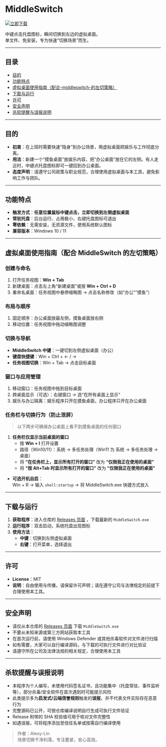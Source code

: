 # MiddleSwitch
[![立即下载](https://img.shields.io/badge/⬇️%20立即下载-Releases-blue?style=for-the-badge)](https://github.com/Alexy-Lin/MiddleSwitchCpp/releases)

中键点击托盘图标，瞬间切换到左边的虚拟桌面。  
单文件、免安装，专为快速“切换场景”而生。  

---
## 目录
- [目的](#目的)
- [功能特点](#功能特点)
- [虚拟桌面使用指南（配合-middleswitch-的左切策略）](#虚拟桌面使用指南配合-middleswitch-的左切策略)
- [下载与运行](#下载与运行)
- [许可](#许可)
- [安全声明](#安全声明)
- [杀软提醒与误报说明](#杀软提醒与误报说明)

---
## 目的
- **初衷**：在上班时需要快速“隐身”到办公场景，用虚拟桌面把娱乐与工作彻底分离。  
- **用法**：新建一个“摸鱼桌面”放娱乐内容，把“办公桌面”放在它的左侧。有人走近时，中键点托盘图标即可一键回到办公桌面。  
- **态度声明**：请遵守公司政策与职业规范，合理使用虚拟桌面与本工具，避免影响工作与团队。

---
## 功能特点
- **触发方式**：**任意位置鼠标中键点击，立即切换到左侧虚拟桌面**  
- **常驻托盘**：后台运行、占用极小、右键托盘图标可退出  
- **零依赖**：无需安装，无资源文件，使用系统默认图标  
- **兼容版本**：Windows 10 / 11

---
## 虚拟桌面使用指南（配合 MiddleSwitch 的左切策略）

### 创建与命名
1. 打开任务视图：**Win + Tab**  
2. 新建桌面：点击左上角“新建桌面”或按 **Win + Ctrl + D**  
3. 重命名桌面：任务视图中悬停缩略图 → 点击名称修改（如“办公”“摸鱼”）

### 布局与顺序
1. 固定顺序：办公桌面放最左侧，摸鱼桌面放右侧  
2. 移动位置：任务视图中拖动缩略图调整

### 切换与导航
- **MiddleSwitch 中键**：一键切到左侧虚拟桌面（办公）  
- **键盘快捷键**：Win + Ctrl + ← / →  
- **任务视图切换**：Win + Tab → 点击目标桌面

### 窗口与应用管理
1. 移动窗口：任务视图中拖到目标桌面  
2. 跨桌面显示（可选）：右键窗口 → 选“在所有桌面上显示”  
3. 娱乐与办公隔离：娱乐程序只开在摸鱼桌面，办公程序只开在办公桌面

### 任务栏与切换行为（防止泄屏）
> 以下两步可确保办公桌面上看不到摸鱼桌面的任何窗口  
1. **任务栏仅显示当前桌面的窗口**  
   - 按 **Win + I** 打开设置  
   - 路径（Win10/11）：系统 → 多任务处理（Win11 为 系统 → 多任务处理 → 桌面）  
   - 将 **“在任务栏上，显示所有打开的窗口”** 改为 **“仅限我正在使用的桌面”**  
   - 将 **“按 Alt+Tab 时显示所有打开的窗口”** 改为 **“仅限我正在使用的桌面”**
- **可选开机自启**：  
  Win + R → 输入 `shell:startup` → 将 MiddleSwitch.exe 快捷方式放入

---
## 下载与运行
1. **获取程序**：进入仓库的 [Releases 页面](https://github.com/Alexy-Lin/MiddleSwitchCpp/releases) ，下载最新的 `MiddleSwitch.exe`  
2. **运行程序**：双击启动，系统托盘出现图标  
3. **使用方法**：  
   - **中键**：切换到左侧虚拟桌面  
   - **右键**：打开菜单，选择退出

---
## 许可
- **License**：MIT  
- **说明**：自由使用与传播，请保留许可声明；请在遵守公司与法律规定的前提下合理使用本工具。

---
## 安全声明
- 请仅从本仓库的 [Releases 页面](https://github.com/Alexy-Lin/MiddleSwitchCpp/releases) 下载 `MiddleSwitch.exe`  
- 不要从未知来源或第三方网站获取本工具  
- 在首次运行前，请使用 Windows Defender 或其他杀毒软件对文件进行扫描  
- 如有需要，大家可以自行编译源码，与下载的可执行文件进行对比验证  
- 请遵守所在公司及法律法规的相关规定，合理使用本工具  

---
## 杀软提醒与误报说明
- 本程序为个人编写，未使用代码签名证书，且功能集中（托盘常驻、事件监听等），部分杀毒/安全软件在首次遇到时可能提示风险  
- 此类提示多为**启发式/云端信誉规则**触发的**误报**，并不代表文件实际存在恶意行为  
- 完整源码已公开，可按仓库编译说明自行生成可执行文件验证  
- Release 附带的 SHA 校验值可用于核对文件完整性  
- 如遇误报，可将程序添加至信任名单或按需自行编译使用  

> 作者：Alexy-Lin  
> 场景切换干净利落，专注要紧，安心高效。
